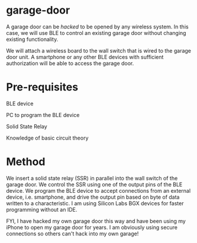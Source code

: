 # garage-door

A garage door can be *hacked* to be opened by any wireless system. In this case, we will use BLE to control an existing garage door without changing existing functionality. 

We will attach a wireless board to the wall switch that is wired to the garage door unit. A smartphone or any other BLE devices with sufficient authorization will be able to access the garage door.

# Pre-requisites

BLE device

PC to program the BLE device

Solid State Relay

Knowledge of basic circuit theory

# Method

We insert a solid state relay (SSR) in parallel into the wall switch of the garage door. We control the SSR using one of the output pins of the BLE device. We program the BLE device to accept connections from an external device, i.e. smartphone, and drive the output pin based on byte of data written to a characteristic. I am using Silicon Labs BGX devices for faster programming without an IDE. 

FYI, I have hacked my own garage door this way and have been using my iPhone to open my garage door for years. I am obviously using secure connections so others can't hack into my own garage!
